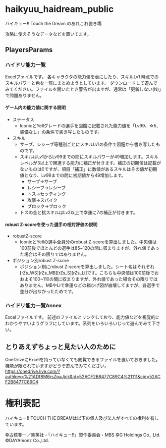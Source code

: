 # haikyuu_haidream_public

ハイキュー!! Touch the Dream のあれこれ置き場

攻略に使えそうなデータなどを置いてます。

## PlayersParams
### ハイドリ能力一覧
Excelファイルです。
各キャラクタの能力値を表にしたり、スキルLv1 時点でのスキルパワーと色を一覧にまとめようとしています。
ダウンロードして遊んでみてください。ファイルを開いたとき警告が出ますが、通常は「更新しない(N)」で問題ありません。

#### ゲーム内の能力値に関する説明
* ステータス
  * IconicとYellグレードの選手を図鑑に記載された能力値を「Lv99、☆5、装備なし」の条件で書き写したものです。
* スキル
  * サーブ、レシーブ等種別ごとにスキルLv1の条件で図鑑から書き写したものです。
  * スキルはLv1からLv99までの間にスキルパワーが49増加します。スキルレベルが3以上で関連する能力に補正が付きます。補正の初期値は記載がないものは0ですが、項目「補正」に数値があるスキルはその値が初期値となり、Lv99までの間に初期値から49増加します。
    - サーブ→サーブ
    - レシーブ→レシーブ
    - トス→セッティング
    - 攻撃→スパイク
    - ブロック→ブロック
  * トスの金と桃スキルはLv2以上で幸運に7の補正が付きます。
#### robust Z-scoreを使った選手の相対評価の説明
* robustZ-score
  * IconicとYellの選手全員分のrobust Z-scoreを算出しました。中央値は100前後でほとんどの選手は85~120の間に収まりますが、外れ値であった場合はその限りではありません。
* ポジション別robust Z-score
  * ポジション別にrobust Z-scoreを算出しました。シート名はそれぞれ[rZs_WS][rZs_MB][rZs_S][rZs_Li]です。こちらも中央値は100前後でおおよそ100~110の間に収まりますが、外れ値であった場合その限りではありません。MBやLiで幸運などの箱ひげ図が崩壊してますが、各選手で差分が出なかったためです。
### ハイドリ能力一覧Annex
Excelファイルです。
前述のファイルとリンクしており、能力値などを視覚的にわかりやすいようグラフにしています。系列をいろいろいじって遊んでみて下さい。
## とりあえずちょっと見たい人のために
OneDriveにExcelを持っていなくても閲覧できるファイルを置いておきました。
機能が限られていますがどうぞ遊んでみてください。
https://onedrive.live.com/?authkey=%21ADf8M6rsZpaJjck&id=52ACF2B8477C89C4%21111&cid=52ACF2B8477C89C4

# 権利表記

ハイキュー!! TOUCH THE DREAMは以下の個人及び法人がすべての権利を有しています。

©古舘春一／集英社・「ハイキュー!!」製作委員会・MBS ©G Holdings Co., Ltd. ©DAYAmonz Co.,Ltd.
